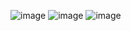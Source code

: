 ![image](https://github.com/VISHNU-PRASANDH/MERN-STACK-TASK/assets/145892809/bab2844b-c32c-47c8-b877-5e17f36adfb5)
![image](https://github.com/VISHNU-PRASANDH/MERN-STACK-TASK/assets/145892809/f8dd0b86-7cbf-4490-a5cf-39d627934b71)
![image](https://github.com/VISHNU-PRASANDH/MERN-STACK-TASK/assets/145892809/0c8391fb-bef7-4b74-b70e-d18b824e6286)

